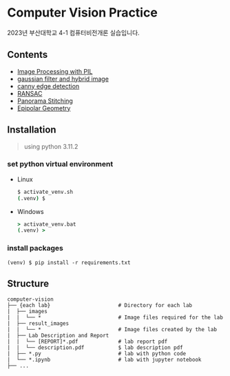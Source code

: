 # Computer Vision Practice

2023년 부산대학교 4-1 컴퓨터비전개론 실습입니다.

## Contents
* [Image Processing with PIL](https://github.com/jagaldol/computer-vision-4-1/tree/main/1.%20image%20processing%20with%20PIL)
* [gaussian filter and hybrid image](https://github.com/jagaldol/computer-vision-4-1/tree/main/2.%20gaussian%20filter%20and%20hybrid%20image)
* [canny edge detection](https://github.com/jagaldol/computer-vision-4-1/tree/main/3.%20canny%20edge%20detection)
* [RANSAC](https://github.com/jagaldol/computer-vision-4-1/tree/main/4.%20RANSAC)
* [Panorama Stitching](https://github.com/jagaldol/computer-vision/tree/main/5.%20Panorama%20Stitching)
* [Epipolar Geometry](https://github.com/jagaldol/computer-vision-4-1/tree/main/6.%20Epipolar%20Geometry)

## Installation
> using python 3.11.2

### set python virtual environment
* Linux  
    ```sh
    $ activate_venv.sh
    (.venv) $
    ```
* Windows  
    ```cmd
    > activate_venv.bat
    (.venv) >
    ```

### install packages
```shell
(venv) $ pip install -r requirements.txt
```

## Structure
```
computer-vision
├── {each lab}                      # Directory for each lab
|  ├── images
|  |  └── *                         # Image files required for the lab
|  ├── result_images
|  |  └── *                         # Image files created by the lab
|  ├── Lab Description and Report
|  |  └── [REPORT]*.pdf             # lab report pdf
|  |  └── description.pdf           $ lab description pdf
|  ├── *.py                         # lab with python code
|  └── *.ipynb                      # lab with jupyter notebook
├── ...
```